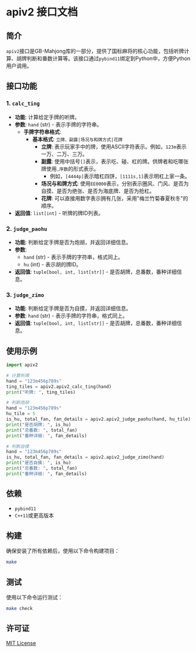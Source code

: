 # apiv2 接口文档

## 简介

`apiv2`接口是GB-Mahjong库的一部分，提供了国标麻将的核心功能，包括听牌计算、胡牌判断和番数计算等。该接口通过`pybind11`绑定到Python中，方便Python用户调用。

## 接口功能

### 1. `calc_ting`

- **功能**: 计算给定手牌的听牌。
- **参数**: `hand` (str) - 表示手牌的字符串。
  - **手牌字符串格式**: 
    - **基本格式**: `立牌、副露|场况与和牌方式|花牌`
      - **立牌**: 表示玩家手中的牌，使用ASCII字符表示。例如，`123m`表示一万、二万、三万。
      - **副露**: 使用中括号`[]`表示，表示吃、碰、杠的牌。供牌者和吃哪张牌使用`,序数`的形式表示。
        - 例如，`[4444p]`表示暗杠四饼，`[1111s,1]`表示明杠上家一条。
      - **场况与和牌方式**: 使用`EE0000`表示，分别表示圈风、门风、是否为自摸、是否为绝张、是否为海底牌、是否为抢杠。
      - **花牌**: 可以直接用数字表示拥有几张，采用"梅兰竹菊春夏秋冬"的顺序。
- **返回值**: `list[int]` - 听牌的牌ID列表。

### 2. `judge_paohu`

- **功能**: 判断给定手牌是否为炮胡，并返回详细信息。
- **参数**: 
  - `hand` (str) - 表示手牌的字符串，格式同上。
  - `hu` (int) - 表示胡的牌ID。
- **返回值**: `tuple[bool, int, list[str]]` - 是否胡牌，总番数，番种详细信息。

### 3. `judge_zimo`

- **功能**: 判断给定手牌是否为自摸，并返回详细信息。
- **参数**: `hand` (str) - 表示手牌的字符串，格式同上。
- **返回值**: `tuple[bool, int, list[str]]` - 是否胡牌，总番数，番种详细信息。

## 使用示例

```python
import apiv2

# 计算听牌
hand = "123m456p789s"
ting_tiles = apiv2.apiv2_calc_ting(hand)
print("听牌: ", ting_tiles)

# 判断炮胡
hand = "123m456p789s"
hu_tile = 5
is_hu, total_fan, fan_details = apiv2.apiv2_judge_paohu(hand, hu_tile)
print("是否胡牌: ", is_hu)
print("总番数: ", total_fan)
print("番种详细: ", fan_details)

# 判断自摸
hand = "123m456p789s"
is_hu, total_fan, fan_details = apiv2.apiv2_judge_zimo(hand)
print("是否自摸: ", is_hu)
print("总番数: ", total_fan)
print("番种详细: ", fan_details)
```

## 依赖

- `pybind11`
- `C++11`或更高版本

## 构建

确保安装了所有依赖后，使用以下命令构建项目：

```bash
make
```

## 测试

使用以下命令运行测试：

```bash
make check
```

## 许可证

[MIT License](LICENSE) 